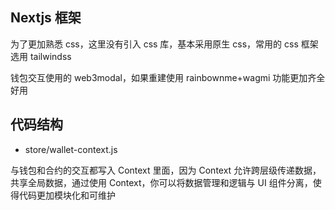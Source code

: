 ## Nextjs 框架

为了更加熟悉 css，这里没有引入 css 库，基本采用原生 css，常用的 css 框架选用 tailwindss

钱包交互使用的 web3modal，如果重建使用 rainbownme+wagmi 功能更加齐全好用

## 代码结构

- store/wallet-context.js
 
 与钱包和合约的交互都写入 Context 里面，因为 Context 允许跨层级传递数据，共享全局数据，通过使用 Context，你可以将数据管理和逻辑与 UI 组件分离，使得代码更加模块化和可维护
